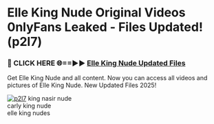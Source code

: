 # Elle King Nude Original Videos 0nlyFans Leaked - Files Updated! (p2l7)

<h3>🔴 CLICK HERE 🌐==►► <a href="https://tinyurl.com/5h6xmrr3" rel="nofollow">Elle King Nude Updated Files</a></h3>

Get Elle King Nude and all content. Now you can access all videos and pictures of Elle King Nude. New Updated Files 2025!

[![p2l7](https://i.imgur.com/KVD873Z.gif)](https://tinyurl.com/5h6xmrr3)
king nasir nude<br>
carly king nude<br>
elle king nudes
